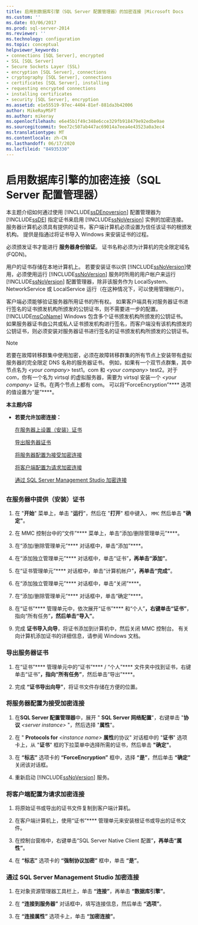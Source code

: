 ```yaml
---
title: 启用到数据库引擎（SQL Server 配置管理器）的加密连接 |Microsoft Docs
ms.custom: ''
ms.date: 03/06/2017
ms.prod: sql-server-2014
ms.reviewer: ''
ms.technology: configuration
ms.topic: conceptual
helpviewer_keywords:
- connections [SQL Server], encrypted
- SSL [SQL Server]
- Secure Sockets Layer (SSL)
- encryption [SQL Server], connections
- cryptography [SQL Server], connections
- certificates [SQL Server], installing
- requesting encrypted connections
- installing certificates
- security [SQL Server], encryption
ms.assetid: e1e55519-97ec-4404-81ef-881da3b42006
author: MikeRayMSFT
ms.author: mikeray
ms.openlocfilehash: e6e45b1f49c348e6cce329fb918479e92edbe9ae
ms.sourcegitcommit: 9ee72c507ab447ac69014a7eea4e43523a0a3ec4
ms.translationtype: MT
ms.contentlocale: zh-CN
ms.lasthandoff: 06/17/2020
ms.locfileid: "84935330"
---
```

# <a name="enable-encrypted-connections-to-the-database-engine-sql-server-configuration-manager"></a>启用数据库引擎的加密连接（SQL Server 配置管理器）
  本主题介绍如何通过使用 [!INCLUDE[ssDEnoversion](../../includes/ssdenoversion-md.md)] 配置管理器为 [!INCLUDE[ssDE](../../includes/ssde-md.md)] 指定证书来启用 [!INCLUDE[ssNoVersion](../../includes/ssnoversion-md.md)] 实例的加密连接。 服务器计算机必须具有提供的证书，客户端计算机必须设置为信任该证书的根颁发机构。 提供是指通过将证书导入 Windows 来安装证书的过程。  
  
 必须颁发证书才能进行 **服务器身份验证**。 证书名称必须为计算机的完全限定域名 (FQDN)。  
  
 用户的证书存储在本地计算机上。 若要安装证书以供 [!INCLUDE[ssNoVersion](../../includes/ssnoversion-md.md)]使用，必须使用运行 [!INCLUDE[ssNoVersion](../../includes/ssnoversion-md.md)] 服务时所用的用户帐户来运行 [!INCLUDE[ssNoVersion](../../includes/ssnoversion-md.md)] 配置管理器，除非该服务作为 LocalSystem、NetworkService 或 LocalService 运行（在这种情况下，可以使用管理帐户）。  
  
 客户端必须能够验证服务器所用证书的所有权。 如果客户端具有对服务器证书进行签名的证书颁发机构所颁发的公钥证书，则不需要进一步的配置。 [!INCLUDE[msCoName](../../includes/msconame-md.md)] Windows 包含多个证书颁发机构所颁发的公钥证书。 如果服务器证书由公共或私人证书颁发机构进行签名，而客户端没有该机构颁发的公钥证书，则必须安装对服务器证书进行签名的证书颁发机构所颁发的公钥证书。  
  
> [!NOTE]  
>  若要在故障转移群集中使用加密，必须在故障转移群集的所有节点上安装带有虚拟服务器的完全限定 DNS 名称的服务器证书。 例如，如果有一个双节点群集，其中节点名为 *\<your company>* test1。com 和 *\<your company>* test2。对于 com，你有一个名为 virtsql 的虚拟服务器，需要为 virtsql 安装一个 *\<your company>* 证书。在两个节点上都有 com。 可以将“ForceEncryption”**** 选项的值设置为“是”****。  
  
 **本主题内容**  
  
-   **若要允许加密连接：**  
  
     [在服务器上设置（安装）证书](#Provision)  
  
     [导出服务器证书](#Export)  
  
     [将服务器配置为接受加密连接](#ConfigureServerConnections)  
  
     [将客户端配置为请求加密连接](#ConfigureClientConnections)  
  
     [通过 SQL Server Management Studio 加密连接](#EncryptConnection)  
  
##  <a name="SSMSProcedure"></a>  
  
###  <a name="to-provision-install-a-certificate-on-the-server"></a><a name="Provision"></a> 在服务器中提供（安装）证书  
  
1.  在 "**开始**" 菜单上，单击 "**运行**"，然后在 "**打开**" 框中键入， `MMC` 然后单击 **"确定"**。  
  
2.  在 MMC 控制台中的“文件”**** 菜单上，单击“添加/删除管理单元”****。  
  
3.  在“添加/删除管理单元”**** 对话框中，单击“添加”****。  
  
4.  在“添加独立管理单元”**** 对话框中，单击“证书”****，再单击“添加”****。  
  
5.  在“证书管理单元”**** 对话框中，单击“计算机帐户”****，再单击“完成”****。  
  
6.  在“添加独立管理单元”**** 对话框中，单击“关闭”****。  
  
7.  在“添加/删除管理单元”**** 对话框中，单击“确定”****。  
  
8.  在“证书”**** 管理单元中，依次展开“证书”**** 和“个人”****，右键单击“证书”****，指向“所有任务”****，然后单击“导入”****。  
  
9. 完成 **证书导入向导**，将证书添加到计算机中，然后关闭 MMC 控制台。 有关向计算机添加证书的详细信息，请参阅 Windows 文档。  
  
###  <a name="to-export-the-server-certificate"></a><a name="Export"></a> 导出服务器证书  
  
1.  在“证书”**** 管理单元中的“证书”**** / “个人”**** 文件夹中找到证书，右键单击“证书”****，指向“所有任务”****，然后单击“导出”****。  
  
2.  完成 **“证书导出向导”**，将证书文件存储在方便的位置。  
  
###  <a name="to-configure-the-server-to-accept-encrypted-connections"></a><a name="ConfigureServerConnections"></a> 将服务器配置为接受加密连接  
  
1.  在**SQL Server 配置管理器**中，展开 " **SQL Server 网络配置**"，右键单击 "**协议** _\<server instance>_ "，然后选择 "**属性**"。  
  
2.  在 " **Protocols for** _\<instance name>_ **属性**的协议" 对话框中的 "**证书**" 选项卡上，从 "**证书**" 框的下拉菜单中选择所需的证书，然后单击 **"确定"**。  
  
3.  在 **“标志”** 选项卡的 **“ForceEncryption”** 框中，选择 **“是”**，然后单击 **“确定”** 关闭该对话框。  
  
4.  重新启动 [!INCLUDE[ssNoVersion](../../includes/ssnoversion-md.md)] 服务。  
  
###  <a name="to-configure-the-client-to-request-encrypted-connections"></a><a name="ConfigureClientConnections"></a> 将客户端配置为请求加密连接  
  
1.  将原始证书或导出的证书文件复制到客户端计算机。  
  
2.  在客户端计算机上，使用“证书”**** 管理单元来安装根证书或导出的证书文件。  
  
3.  在控制台窗格中，右键单击“SQL Server Native Client 配置”****，再单击“属性”****。  
  
4.  在 **“标志”** 选项卡的 **“强制协议加密”** 框中，单击 **“是”**。  
  
###  <a name="to-encrypt-a-connection-from-sql-server-management-studio"></a><a name="EncryptConnection"></a> 通过 SQL Server Management Studio 加密连接  
  
1.  在对象资源管理器工具栏上，单击 **“连接”**，再单击 **“数据库引擎”**。  
  
2.  在 **“连接到服务器”** 对话框中，填写连接信息，然后单击 **“选项”**。  
  
3.  在 **“连接属性”** 选项卡上，单击 **“加密连接”**。  
  
  
